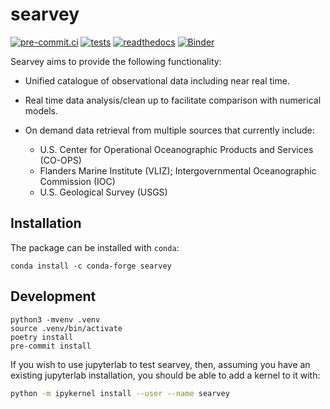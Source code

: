 # searvey

[![pre-commit.ci](https://results.pre-commit.ci/badge/github/oceanmodeling/searvey/master.svg)](https://results.pre-commit.ci/latest/github/oceanmodeling/searvey/master)
[![tests](https://github.com/oceanmodeling/searvey/actions/workflows/run_tests.yml/badge.svg)](https://github.com/oceanmodeling/searvey/actions/workflows/run_tests.yml)
[![readthedocs](https://readthedocs.org/projects/pip/badge/)](https://readthedocs.org/projects/searvey)
[![Binder](https://mybinder.org/badge_logo.svg)](https://mybinder.org/v2/gh/oceanmodeling/searvey/master?urlpath=%2Flab)

Searvey aims to provide the following functionality:

- Unified catalogue of observational data including near real time.

- Real time data analysis/clean up to facilitate comparison with numerical
  models.

- On demand data retrieval from multiple sources that currently include:

    - U.S. Center for Operational Oceanographic Products and Services (CO-OPS)
    - Flanders Marine Institute (VLIZ); Intergovernmental Oceanographic Commission (IOC)
    - U.S. Geological Survey (USGS)

## Installation

The package can be installed with `conda`:

`conda install -c conda-forge searvey`

## Development

```
python3 -mvenv .venv
source .venv/bin/activate
poetry install
pre-commit install
```

If you wish to use jupyterlab to test searvey, then, assuming you have an
existing jupyterlab
installation, you should be able to add a kernel to it with:

```bash
python -m ipykernel install --user --name searvey
```
